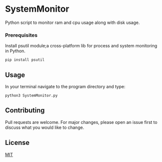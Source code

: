 # SystemMonitor
Python script to monitor ram and cpu usage along with disk usage.

### Prerequisites

Install psutil module;a cross-platform lib for process and system monitoring in Python.

```
pip install psutil
```
## Usage
In your terminal navigate to the program directory and type:
```
python3 SystemMonitor.py
```

## Contributing
Pull requests are welcome. For major changes, please open an issue first to discuss what you would like to change.

## License
[MIT](https://choosealicense.com/licenses/mit/)

